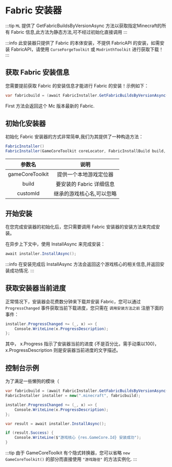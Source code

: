 # Fabric 安装器

:::tip
`ML` 提供了 GetFabricBuildsByVersionAsync 方法以获取指定Minecraft的所有 Fabric 信息,此方法为静态方法,可不经过初始化直接调用
:::

:::info
此安装器只提供了 Fabric 的本体安装，不提供 FabricAPI 的安装，如需安装 FabricAPI，请使用 `CurseForgeToolkit` 或 `ModrinthToolkit` 进行获取下载！
:::

## 获取 Fabric 安装信息

您需要提前获取 Fabric 的安装信息才能进行 Fabric 的安装！示例如下：

``` cs
var fabricbuild = (await FabricInstaller.GetFabricBuildsByVersionAsync("1.16.5")).First();
```

First 方法会返回这个 Mc 版本最新的 Fabric.

## 初始化安装器

初始化 Fabric 安装器的方式非常简单,我们为其提供了一种构造方法：

``` cs
FabricInstaller()
FabricInstaller(GameCoreToolkit coreLocator, FabricInstallBuild build, string customId = null)
```

|参数名|说明|
|:------:|:----:|
|gameCoreToolkit | 提供一个本地游戏定位器  |
|build | 要安装的 Fabric 详细信息 |
|customId | 继承的游戏核心名,可以忽略 |

## 开始安装

在您完成安装器的初始化后，您只需要调用 Fabric 安装器的安装方法来完成安装。

在异步上下文中，使用 InstallAsync 来完成安装：

``` cs
await installer.InstallAsync();
```

:::info
在安装完成后 InstallAsync 方法会返回这个游戏核心的相关信息,并返回安装成功情况.
:::

## 获取安装器当前进度

正常情况下，安装器会花费数分钟来下载并安装 Fabric，您可以通过 `ProgressChanged` 事件获取当前下载进度，您只需在 `调用安装方法之前` 注册下面的事件：

``` cs
installer.ProgressChanged += (_, x) => {
    Console.WriteLine(x.ProgressDescription);
};
```

其中， x.Progress 指示了安装器当前的进度 (不是百分比，需手动乘以100)，x.ProgressDescription 则是安装器当前进度的文字描述。

## 控制台示例

为了满足一些懒狗的模块（

``` cs
var fabricbuild = (await FabricInstaller.GetFabricBuildsByVersionAsync("1.16.5")).First();
FabricInstaller installer = new(".minecraft", fabricbuild);

installer.ProgressChanged += (_, x) => {
    Console.WriteLine(x.ProgressDescription);
};

var result = await installer.InstallAsync();

if (result.Success) {
    Console.WriteLine($"游戏核心 {res.GameCore.Id} 安装成功");
}
```

:::tip
由于 GameCoreToolkit 有个隐式转换器，您可以省略 `new GameCoreToolkit()` 的部分而直接使用 `"游戏路径"` 的方法实例化.
:::
